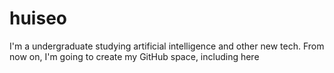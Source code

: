 # huiseo
I'm a undergraduate studying artificial intelligence and other new tech.
From now on, I'm going to create my GitHub space, including here
